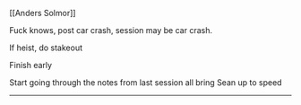 [[Anders Solmor]]

Fuck knows, post car crash, session may be car crash.

If heist, do stakeout

Finish early

Start going through the notes from last session all bring Sean up to speed



<hr>


